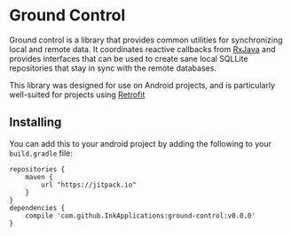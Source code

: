 Ground Control
==============

Ground control is a library that provides common utilities for synchronizing
local and remote data. It coordinates reactive callbacks from [RxJava] and
provides interfaces that can be used to create sane local SQLLite repositories
that stay in sync with the remote databases.

This library was designed for use on Android projects, and is particularly
well-suited for projects using [Retrofit]

[RxJava]: https://github.com/ReactiveX/RxJava
[Retrofit]: https://square.github.io/retrofit/

Installing
----------

You can add this to your android project by adding the following to your
`build.gradle` file:

~~~
repositories {
    maven {
        url "https://jitpack.io"
    }
}
dependencies {
    compile 'com.github.InkApplications:ground-control:v0.0.0'
}
~~~

